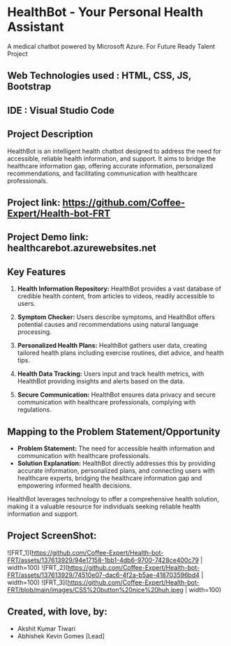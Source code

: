 # HealthBot - Your Personal Health Assistant
A medical chatbot powered by Microsoft Azure. For Future Ready Talent Project

## Web Technologies used : HTML, CSS, JS, Bootstrap
## IDE : Visual Studio Code

## Project Description
HealthBot is an intelligent health chatbot designed to address the need for accessible, reliable health information, and support. It aims to bridge the healthcare information gap, offering accurate information, personalized recommendations, and facilitating communication with healthcare professionals.

## Project link:   https://github.com/Coffee-Expert/Health-bot-FRT   

## Project Demo link:      healthcarebot.azurewebsites.net

## Key Features

1. **Health Information Repository:** HealthBot provides a vast database of credible health content, from articles to videos, readily accessible to users.

2. **Symptom Checker:** Users describe symptoms, and HealthBot offers potential causes and recommendations using natural language processing.

3. **Personalized Health Plans:** HealthBot gathers user data, creating tailored health plans including exercise routines, diet advice, and health tips.

4. **Health Data Tracking:** Users input and track health metrics, with HealthBot providing insights and alerts based on the data.

5. **Secure Communication:** HealthBot ensures data privacy and secure communication with healthcare professionals, complying with regulations.

## Mapping to the Problem Statement/Opportunity

- **Problem Statement:** The need for accessible health information and communication with healthcare professionals.
- **Solution Explanation:** HealthBot directly addresses this by providing accurate information, personalized plans, and connecting users with healthcare experts, bridging the healthcare information gap and empowering informed health decisions.

HealthBot leverages technology to offer a comprehensive health solution, making it a valuable resource for individuals seeking reliable health information and support.
## Project ScreenShot:
![FRT_1](https://github.com/Coffee-Expert/Health-bot-FRT/assets/137613929/94e17158-1bb1-4db6-9700-7428ce400c79 | width=100)
![FRT_2](https://github.com/Coffee-Expert/Health-bot-FRT/assets/137613929/74510e07-dac6-4f2a-b5ae-418703596bd4 | width=100)
![FRT_3](https://github.com/Coffee-Expert/Health-bot-FRT/blob/main/images/CSS%20button%20nice%20huh.jpeg | width=100)


## Created, with love, by:
<ul>
  <li> Akshit Kumar Tiwari </li>
  <li>  Abhishek Kevin Gomes  [Lead]  </li> 
</ul>


<!--- Previous image link-- https://github.com/Coffee-Expert/Health-bot-FRT/assets/137613929/e6d622c8-fb30-450b-9761-4a5cd68b005b -->



